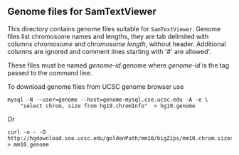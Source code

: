 ## Genome files for SamTextViewer

This directory contains genome files suitable for `SamTextViewer`. Genome files list chromosome names and lengths,
they are tab delimited with columns *chromosome* and *chromosome length*, without header. Additional columns are ignored and
comment lines starting with '#' are allowed'.

These files must be named *genome-id*.genome where *genome-id* is the tag passed to the command line.

To download genome files from UCSC genome browser use

```
mysql -N --user=genome --host=genome-mysql.cse.ucsc.edu -A -e \
    "select chrom, size from hg19.chromInfo"  > hg19.genome
```

Or

```
curl -o - -O http://hgdownload.soe.ucsc.edu/goldenPath/mm10/bigZips/mm10.chrom.sizes > mm10.genome
```
